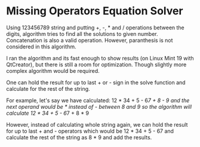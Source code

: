 # Missing Operators Equation Solver
Using 123456789 string and putting +, -, * and / operations between the digits, algorithm tries to find all the solutions to given number. 
Concatenation is also a valid operation. However, paranthesis is not considered in this algorithm. 

I ran the algorithm and its fast enough to show results (on Linux Mint 19 with QtCreator), but there is still a room for optimization. Though slightly more complex algorithm would be required. 

One can hold the result for up to last + or - sign in the solve function and calculate for the rest of
the string. 

For example, let's say we have calculated:
12 * 34 + 5 - 6*7 + 8 - 9
and the next operand would be * instead of - between 8 and 9 so the algorithm will calculate
12 * 34 + 5 - 6*7 + 8 * 9

However, instead of calculating whole string again, we can hold the result for up to last + and - operators 
which would be 12 * 34 + 5 - 67 and calculate the rest of the string as 8 * 9 and add the results. 
